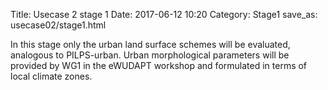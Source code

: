 Title: Usecase 2 stage 1
Date: 2017-06-12 10:20
Category: Stage1
save_as: usecase02/stage1.html

In this stage only the urban land surface schemes will be evaluated, analogous to PILPS-urban.
Urban  morphological  parameters  will  be  provided  by  WG1  in  the eWUDAPT workshop and formulated in terms of local climate zones.
